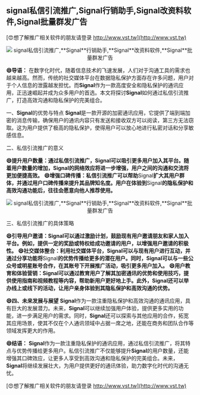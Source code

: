 ## **signal私信引流推广,**Signal**行销助手,**Signal**改资料软件,**Signal**批量群发广告**

[😍想了解推广相关软件的朋友请登录 http://www.vst.tw](http://www.vst.tw)

 <center><img src="https://vst.tw/MP4/tuiguang/png/3.png" alt="signal私信引流推广,**Signal**行销助手,**Signal**改资料软件,**Signal**批量群发广告"></center>

**😄导语：**
在数字化时代，随着信息技术的飞速发展，人们对于沟通工具的需求也越来越高。然而，传统的社交媒体平台在数据隐私保护方面存在许多问题，用户对于个人信息的泄露越发担忧。而**Signal**作为一款高度安全和隐私保护的通讯应用，正迅速崛起并成为众多用户的首选。本文将探讨**Signal**如何通过私信引流推广，打造高效沟通和隐私保护的完美组合。

一、**Signal**的优势与特点
**Signal**是一款开源的加密通讯应用，它提供了端到端加密的消息传输，确保用户的通讯内容只有发送和接收双方可以阅读，第三方无法窃取。这为用户提供了极高的隐私保护，使得用户可以放心地进行私密对话和分享敏感信息。

二、私信引流推广的意义

**😄提升用户数量：通过私信引流推广，**Signal**可以吸引更多用户加入其平台。随着用户数量的增加，**Signal**的网络效应将进一步增强，用户之间的沟通和交流将更加便捷高效。**
**😄增强口碑传播：私信引流推广可以帮助**Signal**扩大其用户群体，并通过用户口碑传播来提升其品牌知名度。用户在体验到**Signal**的隐私保护和高效沟通功能后，往往会愿意向他人推荐使用。**

 <center><img src="https://vst.tw/MP4/tuiguang/png/0.png" alt="signal私信引流推广,**Signal**行销助手,**Signal**改资料软件,**Signal**批量群发广告"></center>

三、私信引流推广的具体策略

**😄引导用户邀请：**Signal**可以通过激励计划，鼓励现有用户邀请朋友和家人加入平台。例如，提供一定的奖励或特权给成功邀请的用户，以增强用户邀请的积极性。**
**😄社交媒体整合：利用社交媒体平台，**Signal**可以与现有用户进行互动，并通过分享功能将**Signal**的优势传播给更多的潜在用户。同时，**Signal**可以与一些公众号或明星账号合作，在其账号下开展推广活动，吸引更多用户加入。**
**😄用户教育和体验营销：**Signal**可以通过教育用户了解其加密通讯的优势和使用技巧，提供使用指南和视频教程等内容，帮助新用户更好地上手。此外，**Signal**还可以举办线上或线下的活动，让用户亲身体验到其隐私保护和高效沟通的优势。**

**😄四、未来发展与展望**
**Signal**作为一款注重隐私保护和高效沟通的通讯应用，具有巨大的发展潜力。未来，**Signal**可以继续加强用户体验，提供更多实用的功能，进一步满足用户的需求。同时，**Signal**还可以探索与其他应用的合作，拓宽其应用场景，使其不仅在个人通讯领域中占据一席之地，还能在商务和团队合作等领域发挥更大的作用。

**😄结语：**
**Signal**作为一款注重隐私保护的通讯应用，通过私信引流推广，将其特点与优势传播给更多用户。私信引流推广不仅能够提升**Signal**的用户数量，还能增强其口碑效应，让更多人享受到高效沟通和隐私保护的完美组合。未来，**Signal**将继续发展壮大，为用户提供更好的通讯体验，助力数字化时代的沟通无忧。

[😍想了解推广相关软件的朋友请登录 http://www.vst.tw](http://www.vst.tw)




